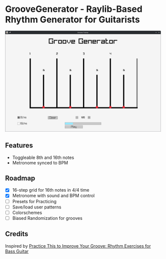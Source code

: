# GrooveGenerator - Raylib-Based Rhythm Generator for Guitarists
![Screenshot](docs/screenshot.png)



## Features
- Toggleable 8th and 16th notes
- Metronome synced to BPM

## Roadmap
- [x] 16-step grid for 16th notes in 4/4 time
- [x] Metronome with sound and BPM control
- [ ] Presets for Practicing
- [ ] Save/load user patterns
- [ ] Colorschemes
- [ ] Biased Randomization for grooves

## Credits
Inspired by [Practice This to Improve Your Groove: Rhythm Exercises for Bass Guitar](https://www.youtube.com/watch?v=scSnv1srs5w)
